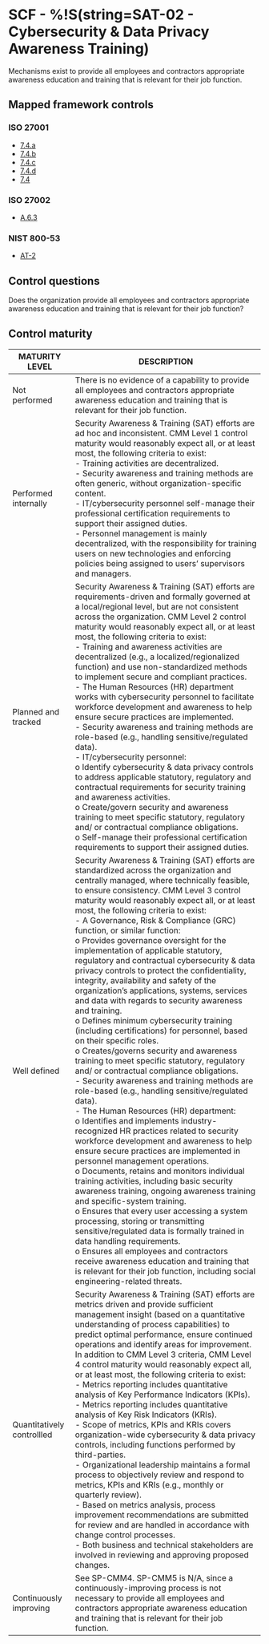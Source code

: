 # SCF - %!S(string=SAT-02 - Cybersecurity & Data Privacy Awareness Training)
Mechanisms exist to provide all employees and contractors appropriate awareness education and training that is relevant for their job function. 
## Mapped framework controls
### ISO 27001
- [7.4.a](../iso27001/7.md#74a)
- [7.4.b](../iso27001/7.md#74b)
- [7.4.c](../iso27001/7.md#74c)
- [7.4.d](../iso27001/7.md#74d)
- [7.4](../iso27001/7.md#74)
### ISO 27002
- [A.6.3](../iso27002/a-6.md#a63)
### NIST 800-53
- [AT-2](../nist80053/at-2.md)
## Control questions
Does the organization provide all employees and contractors appropriate awareness education and training that is relevant for their job function? 
## Control maturity
|       MATURITY LEVEL       |                                                                                                                                                                                                                                                                                                                                                                                                                                                                                                                                                                                                                                                                                                                                                                                                                                                                                                               DESCRIPTION                                                                                                                                                                                                                                                                                                                                                                                                                                                                                                                                                                                                                                                                                                                                                                                                                                                                                                               |
|----------------------------|-----------------------------------------------------------------------------------------------------------------------------------------------------------------------------------------------------------------------------------------------------------------------------------------------------------------------------------------------------------------------------------------------------------------------------------------------------------------------------------------------------------------------------------------------------------------------------------------------------------------------------------------------------------------------------------------------------------------------------------------------------------------------------------------------------------------------------------------------------------------------------------------------------------------------------------------------------------------------------------------------------------------------------------------------------------------------------------------------------------------------------------------------------------------------------------------------------------------------------------------------------------------------------------------------------------------------------------------------------------------------------------------------------------------------------------------------------------------------------------------------------------------------------------------------------------------------------------------------------------------------------------------------------------------------------------------------------------------------------------------------------------------------------------------------------------------------------------------|
| Not performed              | There is no evidence of a capability to provide all employees and contractors appropriate awareness education and training that is relevant for their job function.                                                                                                                                                                                                                                                                                                                                                                                                                                                                                                                                                                                                                                                                                                                                                                                                                                                                                                                                                                                                                                                                                                                                                                                                                                                                                                                                                                                                                                                                                                                                                                                                                                                                     |
| Performed internally       | Security Awareness & Training (SAT) efforts are ad hoc and inconsistent. CMM Level 1 control maturity would reasonably expect all, or at least most, the following criteria to exist:<br>- Training activities are decentralized.<br>- Security awareness and training methods are often generic, without organization-specific content.<br>- IT/cybersecurity personnel self-manage their professional certification requirements to support their assigned duties.<br>- Personnel management is mainly decentralized, with the responsibility for training users on new technologies and enforcing policies being assigned to users’ supervisors and managers.                                                                                                                                                                                                                                                                                                                                                                                                                                                                                                                                                                                                                                                                                                                                                                                                                                                                                                                                                                                                                                                                                                                                                                        |
| Planned and tracked        | Security Awareness & Training (SAT) efforts are requirements-driven and formally governed at a local/regional level, but are not consistent across the organization. CMM Level 2 control maturity would reasonably expect all, or at least most, the following criteria to exist:<br>- Training and awareness activities are decentralized (e.g., a localized/regionalized function) and use non-standardized methods to implement secure and compliant practices.<br>- The Human Resources (HR) department works with cybersecurity personnel to facilitate workforce development and awareness to help ensure secure practices are implemented.<br>- Security awareness and training methods are role-based (e.g., handling sensitive/regulated data). <br>- IT/cybersecurity personnel:<br>o	Identify cybersecurity & data privacy controls to address applicable statutory, regulatory and contractual requirements for security training and awareness activities.<br>o	Create/govern security and awareness training to meet specific statutory, regulatory and/ or contractual compliance obligations.<br>o	Self-manage their professional certification requirements to support their assigned duties.                                                                                                                                                                                                                                                                                                                                                                                                                                                                                                                                                                                                                             |
| Well defined               | Security Awareness & Training (SAT) efforts are standardized across the organization and centrally managed, where technically feasible, to ensure consistency. CMM Level 3 control maturity would reasonably expect all, or at least most, the following criteria to exist:<br>- A Governance, Risk & Compliance (GRC) function, or similar function:<br>o	Provides governance oversight for the implementation of applicable statutory, regulatory and contractual cybersecurity & data privacy controls to protect the confidentiality, integrity, availability and safety of the organization’s applications, systems, services and data with regards to security awareness and training.<br>o	Defines minimum cybersecurity training (including certifications) for personnel, based on their specific roles.<br>o	Creates/governs security and awareness training to meet specific statutory, regulatory and/ or contractual compliance obligations.<br>- Security awareness and training methods are role-based (e.g., handling sensitive/regulated data). <br>- The Human Resources (HR) department: <br>o	Identifies and implements industry-recognized HR practices related to security workforce development and awareness to help ensure secure practices are implemented in personnel management operations.<br>o	Documents, retains and monitors individual training activities, including basic security awareness training, ongoing awareness training and specific-system training.<br>o	Ensures that every user accessing a system processing, storing or transmitting sensitive/regulated data is formally trained in data handling requirements.<br>o	Ensures all employees and contractors receive awareness education and training that is relevant for their job function, including social engineering-related threats. |
| Quantitatively controllled | Security Awareness & Training (SAT) efforts are metrics driven and provide sufficient management insight (based on a quantitative understanding of process capabilities) to predict optimal performance, ensure continued operations and identify areas for improvement. In addition to CMM Level 3 criteria, CMM Level 4 control maturity would reasonably expect all, or at least most, the following criteria to exist:<br>- 	Metrics reporting includes quantitative analysis of Key Performance Indicators (KPIs).<br>- 	Metrics reporting includes quantitative analysis of Key Risk Indicators (KRIs).<br>- 	Scope of metrics, KPIs and KRIs covers organization-wide cybersecurity & data privacy controls, including functions performed by third-parties.<br>- 	Organizational leadership maintains a formal process to objectively review and respond to metrics, KPIs and KRIs (e.g., monthly or quarterly review).<br>- 	Based on metrics analysis, process improvement recommendations are submitted for review and are handled in accordance with change control processes.<br>- 	Both business and technical stakeholders are involved in reviewing and approving proposed changes.                                                                                                                                                                                                                                                                                                                                                                                                                                                                                                                                                                                                                                           |
| Continuously improving     | See SP-CMM4. SP-CMM5 is N/A, since a continuously-improving process is not necessary to provide all employees and contractors appropriate awareness education and training that is relevant for their job function.                                                                                                                                                                                                                                                                                                                                                                                                                                                                                                                                                                                                                                                                                                                                                                                                                                                                                                                                                                                                                                                                                                                                                                                                                                                                                                                                                                                                                                                                                                                                                                                                                     |
